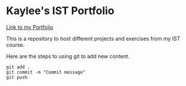 # Kaylee's IST Portfolio

[Link to my Portfolio](https://github.com/KayCinn/ist-portfolio-kaylee)

This is a repository to host different projects and exercises from my IST course. 

Here are the steps to using git to add new content.

```
git add .
git commit -m "Commit message"
git push
```


